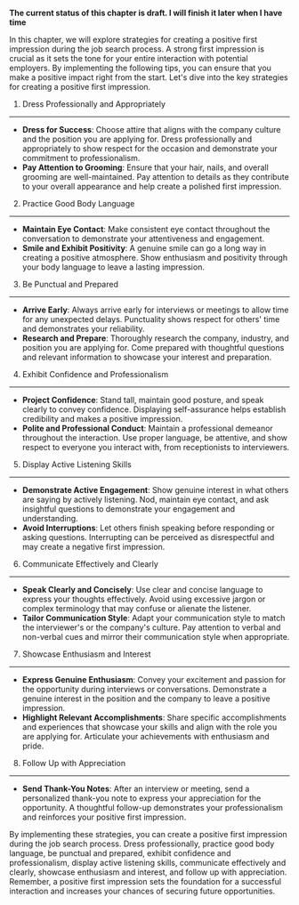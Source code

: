 **The current status of this chapter is draft. I will finish it later when I have time**

In this chapter, we will explore strategies for creating a positive first impression during the job search process. A strong first impression is crucial as it sets the tone for your entire interaction with potential employers. By implementing the following tips, you can ensure that you make a positive impact right from the start. Let's dive into the key strategies for creating a positive first impression.

1. Dress Professionally and Appropriately
-----------------------------------------

* **Dress for Success**: Choose attire that aligns with the company culture and the position you are applying for. Dress professionally and appropriately to show respect for the occasion and demonstrate your commitment to professionalism.
* **Pay Attention to Grooming**: Ensure that your hair, nails, and overall grooming are well-maintained. Pay attention to details as they contribute to your overall appearance and help create a polished first impression.

2. Practice Good Body Language
------------------------------

* **Maintain Eye Contact**: Make consistent eye contact throughout the conversation to demonstrate your attentiveness and engagement.
* **Smile and Exhibit Positivity**: A genuine smile can go a long way in creating a positive atmosphere. Show enthusiasm and positivity through your body language to leave a lasting impression.

3. Be Punctual and Prepared
---------------------------

* **Arrive Early**: Always arrive early for interviews or meetings to allow time for any unexpected delays. Punctuality shows respect for others' time and demonstrates your reliability.
* **Research and Prepare**: Thoroughly research the company, industry, and position you are applying for. Come prepared with thoughtful questions and relevant information to showcase your interest and preparation.

4. Exhibit Confidence and Professionalism
-----------------------------------------

* **Project Confidence**: Stand tall, maintain good posture, and speak clearly to convey confidence. Displaying self-assurance helps establish credibility and makes a positive impression.
* **Polite and Professional Conduct**: Maintain a professional demeanor throughout the interaction. Use proper language, be attentive, and show respect to everyone you interact with, from receptionists to interviewers.

5. Display Active Listening Skills
----------------------------------

* **Demonstrate Active Engagement**: Show genuine interest in what others are saying by actively listening. Nod, maintain eye contact, and ask insightful questions to demonstrate your engagement and understanding.
* **Avoid Interruptions**: Let others finish speaking before responding or asking questions. Interrupting can be perceived as disrespectful and may create a negative first impression.

6. Communicate Effectively and Clearly
--------------------------------------

* **Speak Clearly and Concisely**: Use clear and concise language to express your thoughts effectively. Avoid using excessive jargon or complex terminology that may confuse or alienate the listener.
* **Tailor Communication Style**: Adapt your communication style to match the interviewer's or the company's culture. Pay attention to verbal and non-verbal cues and mirror their communication style when appropriate.

7. Showcase Enthusiasm and Interest
-----------------------------------

* **Express Genuine Enthusiasm**: Convey your excitement and passion for the opportunity during interviews or conversations. Demonstrate a genuine interest in the position and the company to leave a positive impression.
* **Highlight Relevant Accomplishments**: Share specific accomplishments and experiences that showcase your skills and align with the role you are applying for. Articulate your achievements with enthusiasm and pride.

8. Follow Up with Appreciation
------------------------------

* **Send Thank-You Notes**: After an interview or meeting, send a personalized thank-you note to express your appreciation for the opportunity. A thoughtful follow-up demonstrates your professionalism and reinforces your positive first impression.

By implementing these strategies, you can create a positive first impression during the job search process. Dress professionally, practice good body language, be punctual and prepared, exhibit confidence and professionalism, display active listening skills, communicate effectively and clearly, showcase enthusiasm and interest, and follow up with appreciation. Remember, a positive first impression sets the foundation for a successful interaction and increases your chances of securing future opportunities.
